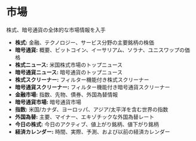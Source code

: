 # **市場**

株式、暗号通貨の全体的な市場情報を入手
- **株式:** 金融、テクノロジー、サービス分野の主要銘柄の株価
- **暗号通貨:** 概要、ビットコイン、イーサリアム、ソラナ、ユニスワップの価格
- **株式ニュース:** 米国株式市場のトップニュース
- **暗号通貨ニュース:** 暗号通貨のトップニュース
- **株式スクリーナー:** フィルター機能付き株式スクリーナー
- **暗号通貨スクリーナー:** フィルター機能付き暗号通貨スクリーナー
- **金融市場:** 指数、先物、債券、外国為替情報
- **暗号通貨市場:** 暗号通貨市場
- **指数:** 米国/カナダ、ヨーロッパ、アジア/太平洋を含む世界の指数
- **外国為替:** 主要、マイナー、エキゾチックな外国為替レート
- **今日の株式:** 今日のアクティブ、値上がり銘柄、値下がり銘柄
- **経済カレンダー:** 時間、実際、予測、および以前の経済カレンダー
